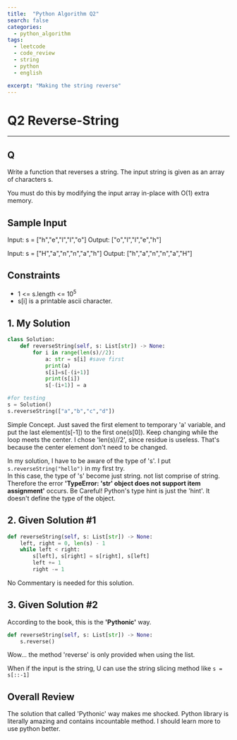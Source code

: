 ```yaml
---
title:  "Python Algorithm Q2"
search: false
categories: 
  - python_algorithm
tags:
  - leetcode
  - code_review
  - string
  - python
  - english

excerpt: "Making the string reverse"
---
```


# Q2 Reverse-String
___

## Q
Write a function that reverses a string. The input string is given as an array of characters s.

You must do this by modifying the input array in-place with O(1) extra memory.

## Sample Input
Input: s = ["h","e","l","l","o"]
Output: ["o","l","l","e","h"]

Input: s = ["H","a","n","n","a","h"]
Output: ["h","a","n","n","a","H"]

## Constraints
- 1 <= s.length <= 10<sup>5</sup>
- s[i] is a printable ascii character.

## 1. My Solution
```py
class Solution:
    def reverseString(self, s: List[str]) -> None:
        for i in range(len(s)//2):
            a: str = s[i] #save first
            print(a)
            s[i]=s[-(i+1)]
            print(s[i])
            s[-(i+1)] = a

#for testing
s = Solution()
s.reverseString(["a","b","c","d"])
```
Simple Concept. Just saved the first element to temporary 'a' variable, and put the last element(s[-1]) to the first one(s[0]). Keep changing while the loop meets the center. I chose 'len(s)//2', since residue is useless. That's because the center element don't need to be changed.

In my solution, I have to be aware of the type of 's'. I put 
```s.reverseString("hello")``` in my first try.  
In this case, the type of 's' become just string. not list comprise of string.  
Therefore the error __'TypeError: 'str' object does not support item assignment'__ occurs. Be Careful! Python's type hint is just the 'hint'. It doesn't define the type of the object.

## 2. Given Solution #1
```py
def reverseString(self, s: List[str]) -> None:
    left, right = 0, len(s) - 1
    while left < right:
        s[left], s[right] = s[right], s[left]
        left += 1
        right -= 1
```
No Commentary is needed for this solution.

## 3. Given Solution #2
According to the book, this is the __'Pythonic'__ way.

```py
def reverseString(self, s: List[str]) -> None:
    s.reverse()
```
Wow... the method 'reverse' is only provided when using the list.

When if the input is the string, U can use the string slicing method like ```s = s[::-1]```

## Overall Review  
The solution that called 'Pythonic' way makes me shocked. Python library is literally amazing and contains incountable method. I should learn more to use python better. 